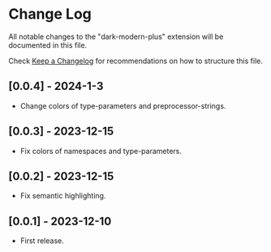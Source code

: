 # Change Log

All notable changes to the "dark-modern-plus" extension will be documented in this file.

Check [Keep a Changelog](http://keepachangelog.com/) for recommendations on how to structure this file.


## [0.0.4] - 2024-1-3

- Change colors of type-parameters and preprocessor-strings.


## [0.0.3] - 2023-12-15

- Fix colors of namespaces and type-parameters.


## [0.0.2] - 2023-12-15

- Fix semantic highlighting.


## [0.0.1] - 2023-12-10

- First release.
